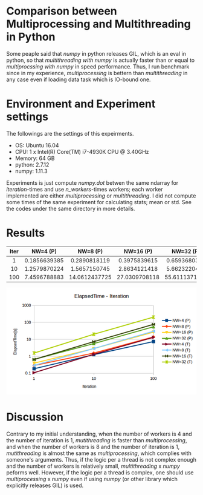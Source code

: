 # Comparison between Multiprocessing and Multithreading in Python

Some peaple said that *numpy* in python releases GIL, which is an eval in python, so that *multithreading with numpy* is actually faster than or equal to *multiprocssing with numpy* in speed performance. Thus, I run benchmark since in my experience, *multiprocessing* is bettern than *multithreading* in any case even if loading data task which is IO-bound one.

# Environment and Experiment settings

The followings are the settings of this expeirments.

- OS: Ubuntu 16.04
- CPU: 1 x Intel(R) Core(TM) i7-4930K CPU @ 3.40GHz
- Memory: 64 GB
- python: 2.7.12
- numpy: 1.11.3

Experiments is just compute *numpy.dot* betwen the same ndarray for *iteration*-times and use *n_workers*-times workers; each worker implemented are either *multiprocessing* or *multithreading*. I did not compute some times of the same experiment for calculating stats; mean or std. See the codes under the same directory in more details.

# Results

|Iter|NW=4 (P)|NW=8 (P)|NW=16 (P)|NW=32 (P)|NW=4 (T)|NW=8 (T)|NW=16 (T)|NW=32 (T)|
|:---:|:---:|:---:|:---:|:---:|:---:|:---:|:---:|:---:|
|1|0.1856639385|0.2890818119|0.3975839615|0.6593680382|0.1086130142|0.2902991772|0.6544570923|1.5660309792|
|10|1.2579870224|1.5657150745|2.8634121418|5.6623220444|1.3241181374|2.8979771137|7.3525941372|20.1881780624|
|100|7.4596788883|14.0612437725|27.0309708118|55.6111371517|13.2753710747|30.3149459362|77.333316803|207.013168097|

![Results](./results.png "Results")


# Discussion
Contrary to my initial understanding, when the number of workers is 4 and the number of iteration is 1, *mutithreading* is faster than *multiprocessing*, and when the number of workers is 8 and the number of iteration is 1, *mutithreading* is almost the same as *multiprocessing*, which complies with someone's arguments. Thus, if the logic per a thread is not complex enough and the number of workers is relatively small, *multithreading* x *numpy* peforms well. However, if the logic per a thread is complex, one should use *multiprocessing* x *numpy* even if using *numpy* (or other library which explicitly releases GIL) is used.
